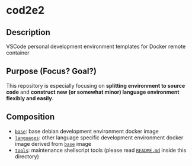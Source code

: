 # cod2e2

## Description

VSCode personal development environment templates for Docker remote container

## Purpose (Focus? Goal?)

This repository is especially focusing on **splitting environment to source code** and **construct new (or somewhat minor) language environment flexibly and easily**.

## Composition

- [`base`](./base/): base debian development environment docker image
- [`languages`](./languages/): other language specific development environment docker image derived from [`base`](./base/) image
- [`tools`](./tools/): maintenance shellscript tools (please read [`README.md`](./tools/README.md) inside this directory)
